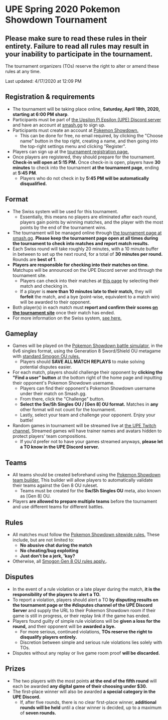 # UPE Spring 2020 Pokemon Showdown Tournament

## **Please make sure to read these rules in their entirety. Failure to read all rules may result in your inability to participate in the tournament.**

The tournament organizers (TOs) reserve the right to alter or amend these rules at any time.

Last updated: 4/17/2020 at 12:09 PM

## Registration & requirements
* The tournament will be taking place online, **Saturday, April 18th, 2020, starting at 6:00 PM sharp**. 
* Participants must be part of [the Upsilon Pi Epsilon (UPE) Discord server](discord.gg/upefiu) and have an account at [smash.gg](https://smash.gg) to sign up.
* Participants must create an account at [Pokemon Showdown.](https://play.pokemonshowdown.com/) 
    * This can be done for free, no email required, by clicking the "Choose name" button in the top right, creating a name, and then going into the top-right settings menu and clicking "Register".  
* Players can sign up at the [tournament registration page.](https://smash.gg/tournament/upe-spring-2020-online-pokemon-showdown-tournament/register)
* Once players are registered, they should prepare for the tournament. **Check-in will open at 5:15 PM.** Once check-in is open, players have **30 minutes** to check into the tournament **at the tournament page**, ending at **5:45 PM**. 
    * Players who do not check in by **5:45 PM will be automatically disqualified.**

## Format
* The Swiss system will be used for this tournament. 
    * Essentially, this means no players are eliminated after each round, players gain points by winning matches, and the player with the most points by the end of the tournament wins.
* The tournament will be managed online through [the tournament page at smash.gg](https://smash.gg/tournament/upe2020pkmn). **Please keep the tournament page open at all times during the tournament to check into matches and report match results.**
* Each Swiss round will take roughly 20 minutes, with a 10 minute buffer in between to set up the next round, for a total of **30 minutes per round.** Rounds are **best of 1**.
* **Players are responsible for checking into their matches on time.** Matchups will be announced on the UPE Discord server and through the tournament site.
    * Players can check into their matches at [this page](https://smash.gg/tournament/upe2020pkmn/event/sword-shield-ou-pokemon-showdown-6v6-singles/brackets/794100/1274039) by selecting their match and checking in.
    * If a player is **more than 10 minutes late to their match,** they will **forfeit** the match, and a bye (point-wise, equivalent to a match win) will be awarded to their opponent.
* Both player(s) in each match must **report and confirm their scores [on the tournament site](https://smash.gg/tournament/upe2020pkmn/event/sword-shield-ou-pokemon-showdown-6v6-singles/brackets/794100/1274039)** once their match has ended.
* For more information on the Swiss system, [see here.](https://help.smash.gg/en/articles/1465720-swiss-on-smash-gg)

## Gameplay
* Games will be played on the [Pokemon Showdown battle simulator](https://play.pokemonshowdown.com/), in the 6v6 singles format, using the Generation 8 Sword/Shield OU metagame with [standard Smogon OU rules.](https://www.smogon.com/dex/ss/formats/ou/)
    * Players should **SAVE ALL MATCH REPLAYS** to make solving potential disputes easier.
* For each match, players should challenge their opponent by **clicking the "Find a user" button** at the bottom right of the home page and inputting their opponent's Pokemon Showdown username.
    * Players can find their opponent's Pokemon Showdown username under their match on Smash.gg.
    * From there, click the "Challenge" button. 
    * **Select the Sw/Sh Singles OU / [Gen 8] OU format.** Matches in **any** other format will not count for the tournament.
    * Lastly, select your team and challenge your opponent. Enjoy your battle!
* Random games in tournament will be streamed live at [the UPE Twitch channel.](htpts://twitch.tv/upefiu) Streamed games will have trainer names and avatars hidden to protect players' team compositions.
    * If you'd prefer not to have your games streamed anyways, **please let a TO know in the UPE Discord server.**

## Teams
* All teams should be created beforehand using the [Pokemon Showdown team builder.](https://play.pokemonshowdown.com/teambuilder) This builder will allow players to automatically validate their teams against the Gen 8 OU ruleset.
    * Teams must be created for the **Sw/Sh Singles OU** meta, also known as [Gen 8] OU.
* Players **are allowed to prepare multiple teams** before the tournament and use different teams for different battles.

## Rules
* All matches must follow the [Pokemon Showdown sitewide rules.](https://pokemonshowdown.com/rules) These include, but are not limited to:
    * **No abusive chat during the match**
    * **No cheating/bug exploiting**
    * **Just don't be a jerk, 'kay?**
* Otherwise, all [Smogon Gen 8 OU rules apply.](https://www.smogon.com/dex/ss/formats/ou/).

## Disputes
* In the event of a rule violation or a late player during the match, **it is the responsibility of the players to alert a TO.**
* To report a violation, players should alert a TO **by disputing results on the tournament page or the #disputes channel of the UPE Discord Server** and supply the URL to their Pokemon Showdown room if their game is still in progress, or their replay link if the game has ended.
* Players found guilty of simple rule violations will be **given a loss for the round,** and their opponent will be **awarded a bye.**
    * For more serious, continued violations, **TOs reserve the right to disqualify players entirely.**
    * Discretion between simple and serious rule violations lies solely with TOs.
* Disputes without any replay or live game room proof **will be discarded.**

## Prizes
* The two players with the most points **at the end of the fifth round** will each be awarded **any digital game of their choosing under $30.**
* The first-place winner will also be awarded **a special category in the UPE Discord.**
    * If, after five rounds, there is no clear first-place winner, **additional rounds will be held** until a clear winner is decided, up to a maximum of **seven rounds.**
